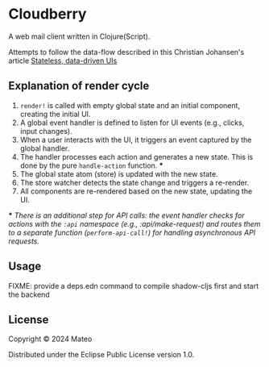 # Cloudberry

A web mail client written in Clojure(Script).

Attempts to follow the data-flow described in this Christian Johansen's article [Stateless, data-driven UIs](https://cjohansen.no/stateless-data-driven-uis/)

## Explanation of render cycle

1. `render!` is called with empty global state and an initial component, creating the initial UI.
2. A global event handler is defined to listen for UI events (e.g., clicks, input changes).
3. When a user interacts with the UI, it triggers an event captured by the global handler.
4. The handler processes each action and generates a new state. This is done by the pure `handle-action` function. **\***
5. The global state atom (store) is updated with the new state.
6. The store watcher detects the state change and triggers a re-render.
7. All components are re-rendered based on the new state, updating the UI.

**\*** *There is an additional step for API calls: the event handler checks for actions with the `:api` namespace (e.g., :api/make-request) and routes them to a separate function (`perform-api-call!`) for handling asynchronous API requests.*

## Usage

FIXME: provide a deps.edn command to compile shadow-cljs first and start the backend

## License

Copyright © 2024 Mateo

Distributed under the Eclipse Public License version 1.0.
